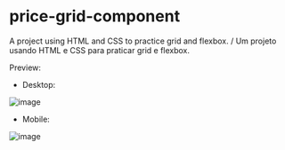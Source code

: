 # price-grid-component
A project using HTML and CSS to practice grid and flexbox. / Um projeto usando HTML e CSS para praticar grid e flexbox.

Preview:

- Desktop:

![image](https://user-images.githubusercontent.com/101933646/167266881-4f4bc492-affd-461f-888d-c3eab012059c.png)


- Mobile:

![image](https://user-images.githubusercontent.com/101933646/167266940-b4b7c7b5-3162-4722-b392-aa1ed9d75fba.png)
